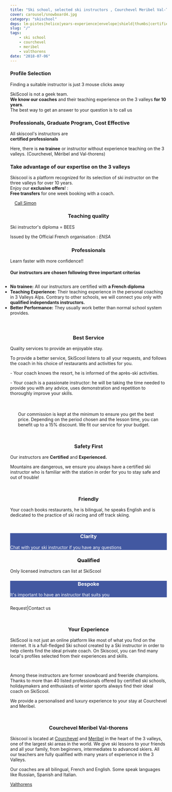 ```yaml
---
title: "Ski school, selected ski instructors , Courchevel Meribel Val-Thorens"
cover: carousel/snowboard4.jpg
category: "skischool"
deps: lm-pistes|helico|years-experience|envelope|shield|thumbs|certified|guide
slug: "/"
tags:
    - ski school
    - courchevel
    - meribel
    - valthorens
date: "2018-07-06"
---
```

<!-- <div class="md-grid md-cell-middle">
  <h2> Ski and Snowboard Instructors</h2>
</div> -->

<div class="container">
  <!-- Start of First section -->
  <div class="md-grid  md-cell--middle expertise__container">

<div class="md-grid expertise__container">

  <!-- first col item -->
  <div class="md-cell md-cell--4 md-cell--8-tablet">
<imgtest data="guide.png" height="75" width="200px" directory="pages" alt="Courchevel"></imgtest>
<div class="md-grid md-cell--6-tablet">
  <h3 class="h3">Profile Selection</h3>
    <p>Finding a suitable instructor is just 3 mouse clicks away</p> <p>SkiScool is not a geek team.<br> <b>We know our coaches</b> and their teaching experience on the 3 valleys <b>for 10 years</b>. <br>The best way to get an answer to your question is to call us</p>
  </div>
</div>
 
 
<div class="md-cell md-cell--4 md-cell--8-tablet">
 <imgtest data="certified.png" height="75" width="200px" directory="pages" alt="Courchevel"></imgtest>
 <div class="md-grid md-cell--6-tablet">
<h3 class="h3">Professionals, Graduate Program, Cost Effective</h3>
 <p>All skiscool's instructors are <br><b>certified professionals</b></p>
 <p>Here, there is <b>no trainee</b> or instructor without experience teaching on the 3 valleys.  (Courchevel, Méribel and Val-thorens)</p>
</div>
</div>

<div class="md-cell md-cell--4 md-cell--8-tablet">
  <imgtest data="years-experience.png" height="75" width="200px" directory="pages" alt="Courchevel"></imgtest>
<div class="md-grid md-cell--6-tablet">
  <h3 class="h3">Take advantage of our expertise on the 3 valleys</h3> <p>Skiscool is a platform recognized for its selection of ski instructor on the three valleys for over 10 years.<br> Enjoy our <b>exclusive offers</b>! :<br> <b>Free transfers</b> for one week booking with a coach.</p>
  </div> 
</div>
</div>


<div class="md-grid md-grid--stacked">

<!-- Start Call section -->
<div class="btn-large md-cell md-cell--3 md-cell--2-tablet md-cell--4-phone md-cell--middle" style="margin: 1em;">
<a href="tel:France+33675505209">
<p class=""><i class="fa fa-phone-square"></i> Call Simon</p>
</a>
</div>


<h3 style="text-align:center;">Teaching quality</h3>
<div class="md-grid md-cell md-cell--12 md-cell--8-tablet md-cell--4-phone" style="margin-bottom: 5%">
<p>Ski instructor's diploma = BEES </p>
<p> Issued by the Official French organisation :  <em>ENSA</em></p>
</div>

<h3 style="text-align:center;">Professionals</h3>
<div class="md-grid" style="margin-bottom: 10%;">
<div class="md-cell md-cell--6-tablet md-cell--9">
<p>Learn faster with more confidence!!</p>
<h4>Our instructors are chosen following three important criterias</h4>
<ul style="padding: 10px 0px;">
<li><b>No trainee:</b> All our instructors are certified with <b>a French diploma</b></li>
<li><b>Teaching Experience:</b> Their teaching experience in the personal coaching in 3 Valleys Alps. Contrary to other schools, we will connect you only with <b>qualified independants instructors.</b></li>
<li><b>Better Performance:</b> They usually work better than normal school system provides.</li>
</ul>
</div>
<div class="md-grid md-cell md-cell--2-tablet md-cell--3  md-cell--4-phone">
<imgtest data="certified.png" height="75" width="70px" directory="pages" alt="Courchevel" ></imgtest>
</div>
</div>


<h3 style="text-align:center;">Best Service</h3>
<div class="md-grid" style="margin-bottom: 10%;">
<div class="md-grid md-cell md-cell--2-tablet md-cell--3 md-cell--4-phone">
<imgtest data="lm-pistes.jpg" height="75" width="300px" directory="pages" alt="service client"></imgtest>
</div>

<div class="md-cell md-cell--6-tablet md-cell--9">
<p> Quality services to provide an enjoyable stay.</p> 
<p>To provide a better service, SkiScool listens to all your requests, and follows the coach in his choice of restaurants and activities for you.</p>
<p> - Your coach knows the resort, he is informed of the après-ski activities. </p>
<p> - Your coach is a passionate instructor: he will be taking the time needed to provide you with any advice, uses demonstration and repetition to thoroughly improve your skills.</p>
</div> 
</div> 

<div style="margin:10% 5%;" class="md-grid md-cell--12 md-cell--middle">
<p class="h3">
<i class="fa fa-quote-left"></i>
 Our commission is kept at the minimum to ensure you get the best price. Depending on the period chosen and the lesson time, you can benefit up to a 15% discount. We fit our service for your budget. 
<i class="fa fa-quote-right"></i>
</p>
</div>

<h3 style="text-align:center;">Safety First</h3>
<div class="md-grid" style="margin-bottom: 10%;">
<div class="md-grid md-cell md-cell--2-tablet md-cell--3 md-cell--4-phone">
<imgtest data="helico.jpg" height="75" width="300px" directory="pages" alt="service client"></imgtest>
</div>

<div class="md-cell md-cell--6-tablet md-cell--9">
<p>Our instructors are <b>Certified</b> and <b>Experienced.</b>
<p>Mountains are dangerous, we ensure you always have a certified ski instructor who is familiar with the station in order for you to stay safe and out of trouble!</p>
</div>
</div>
<!-- End Section-->

<!-- Start Section -->
<h3 style="text-align:center;">Friendly</h3>
<div class="md-grid" style="margin-bottom: 10%;">
<div class="md-cell md-cell--6-tablet md-cell--9">

<p>Your coach books restaurants, he is bilingual, he speaks English and is dedicated to the practice of ski racing and off track skiing.</p>
</div>

<div class="md-grid md-cell md-cell--2-tablet md-cell--3 md-cell--4-phone">
<imgtest data="years-experience.png" height="75" width="300px" directory="pages" alt="Courchevel"></imgtest>
</div>
</div>
<!-- End Section -->


<!-- Start FB Section -->
<div class="md-grid">
<reactfb language="fr" newDivName="sel" appId="562112907171338" type="post" desc="Private ski instructor courchevel 1850 Dubai - courchevel"/></reactfb>
</div>
<!-- End FB Section -->

<div class="md-grid md-cell--middle">
<div id="questions" style="background-color: rgb(66, 88, 161);flex:1;" class="md-paper md-paper--1 md-grid md-grid--stacked md-cell md-cell--4">
<imgtest data="envelope.jpg" maxwidth="200px" class="boxshad rounded bg-white"  height="75" directory="pages" alt="Courchevel"></imgtest>
<h3 style="color: #fff; text-align:center;"><b>Clarity</b></h3>
<p style="color: #fff;">Chat with your ski instructor if you have any questions</p>
</div>

<div id="topQualification" style="flex:1;" class="md-paper md-paper--1 md-grid md-grid--stacked md-cell md-cell--4">
<imgtest data="shield.png" maxwidth="200px" class="boxshad rounded bg-white"  height="75" directory="pages" alt="Courchevel"></imgtest>
<h3 style="color:black; text-align:center;"><b>Qualified</b></h3>
<p>Only licensed instructors can list at SkiScool</p>
</div>

<div id="thumbsUp" style="background-color: rgb(66, 88, 161);flex:1;" class="md-grid--stacked md-paper md-paper--1 md-grid md-cell md-cell--4">
<imgtest data="thumbs.jpg" maxwidth="200px" class="boxshad rounded bg-white"  height="75" directory="pages" alt="Courchevel"></imgtest>
<h3 style="color: #fff; text-align:center;"><b>Bespoke</b></h3>
<p style="color: #fff;">It's important to have an instructor that suits you</p>
</div>
</div>


<div style="justify-content:space-around;align-items: center;margin-top: 5%" class="md-paper md-paper--1 md-grid md-cell--middle"><email href="simon_skiscoolO0Ocom?subject=question">Request</email><span class="px2">|</span><email href="simon_skiscoolO0Ocom?subject=question">Contact us</email>
</div>

<div class="md-paper" style="margin-bottom: 10%; margin-top:10%;">
<h3 style="text-align:center;">Your Experience</h3>
<p>SkiScool is not just an online platform like most of what you find on the internet. It is a full-fledged Ski school created by a Ski instructor in order to help clients find the ideal private coach. On Skiscool, you can find many local's profiles selected from their experiences and skills.</p>
<br>
<p>Among these instructors are former snowboard and freeride champions. Thanks to more than 40 listed professionals offered by certified ski schools, holidaymakers and enthusiasts of winter sports always find their ideal coach on SkiScool.</p>

We provide a personalised and luxury experience to your stay at Courchevel and Meribel.
</div>

<div style="margin-bottom: 4%;">
<h3 style="text-align:center;">Courchevel Meribel Val-thorens</h3>
<p>Skiscool is located at <a href='Map/Courchevel' title='Courchevel'>Courchevel</a> and <a href='Map/Meribel' title='Meribel'>Meribel</a> in the heart of the 3 valleys, one of the largest ski areas in the world. We give ski lessons to your friends and all your family, from beginners, intermediates to advanced skiers.  
All our teachers are fully qualified with many years of experience in the 3 Valleys.</p> 

<p>Our coaches are all bilingual, French and English. Some speak languages like Russian, Spanish and Italian.</p> <a href='Map/Valthorens' title='Valthorens'>Valthorens</a>
</div>
</div>

</div>
<!-- End Section -->
